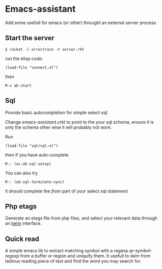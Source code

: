 Emacs-assistant
===============

Add some usefull for emacs (or other) throught an external server process

Start the server
----------------

    $ racket -l errortrace -t server.rkt

run the elisp code:

```elisp
(load-file "connect.el")
```

then

    M-x ab-start


Sql
---

Provide basic autocompletion for simple select sql.

Change _emacs-assistant.crkt_ to point to the your sql schema, ensure it is only
the schema other wise it will probably not work.

Run

```elisp
(load-file "sql/sql.el")
```

then if you have auto-complete

    M-: (ac-ab-sql-setup)

You can also try

    M-: (ab-sql-terminate-sync)

it should complete the _from_ part of your select sql statement


Php etags
---------

Generate an etags file from php files, and select your relevant data through an
[helm](https://github.com/emacs-helm/helm) interface.


Quick read
----------

A simple emacs lib to extract matching symbol with a regexp _qr-symbol-regexp_
from a buffer or region and uniquify them. It usefull to skim from tedious
reading piece of text and find the word you may search for.
